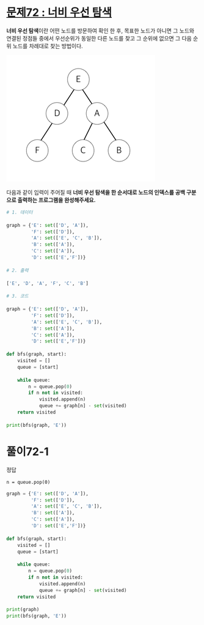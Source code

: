 # [문제72 : 너비 우선 탐색](https://www.notion.so/72-4edaf562666e4f48a95feba75a7e7089)

**너비 우선 탐색**이란 어떤 노드를 방문하여 확인 한 후, 목표한 노드가 아니면 그 노드와 연결된 정점들 중에서 우선순위가 동일한 다른 노드를 찾고 그 순위에 없으면 그 다음 순위 노드를 차례대로 찾는 방법이다.

![사진.png](/python_100_quizzes/photo/072/1.png)

다음과 같이 입력이 주어질 때 **너비 우선 탐색을 한 순서대로 노드의 인덱스를 공백 구분으로 출력하는 프로그램을 완성해주세요.**

``` python
# 1. 데이터

graph = {'E': set(['D', 'A']),
         'F': set(['D']),
         'A': set(['E', 'C', 'B']),
         'B': set(['A']),
         'C': set(['A']),
         'D': set(['E','F'])}

# 2. 출력

['E', 'D', 'A', 'F', 'C', 'B']

# 3. 코드

graph = {'E': set(['D', 'A']),
         'F': set(['D']),
         'A': set(['E', 'C', 'B']),
         'B': set(['A']),
         'C': set(['A']),
         'D': set(['E','F'])}

def bfs(graph, start):
    visited = []
    queue = [start]

    while queue:
        n = queue.pop(0)
        if n not in visited:
            visited.append(n)
            queue += graph[n] - set(visited)
    return visited

print(bfs(graph, 'E'))
```

# 풀이72-1

정답
    
    n = queue.pop(0)

``` python
graph = {'E': set(['D', 'A']),
         'F': set(['D']),
         'A': set(['E', 'C', 'B']),
         'B': set(['A']),
         'C': set(['A']),
         'D': set(['E','F'])}

def bfs(graph, start):
    visited = []
    queue = [start]

    while queue:
        n = queue.pop(0)
        if n not in visited:
            visited.append(n)
            queue += graph[n] - set(visited)
    return visited

print(graph)
print(bfs(graph, 'E'))
```